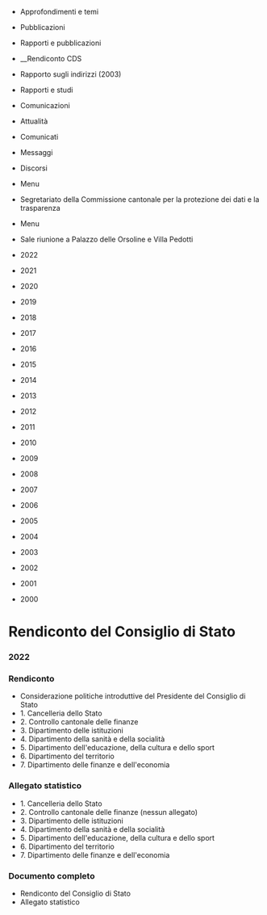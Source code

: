   * Approfondimenti e temi
  * Pubblicazioni
  * Rapporti e pubblicazioni
  *  __Rendiconto CDS
  * Rapporto sugli indirizzi (2003)
  * Rapporti e studi
  * Comunicazioni
  * Attualità
  * Comunicati
  * Messaggi
  * Discorsi
  * Menu
  * Segretariato della Commissione cantonale per la protezione dei dati e la trasparenza
  * Menu
  * Sale riunione a Palazzo delle Orsoline e Villa Pedotti

  * 2022
  * 2021
  * 2020
  * 2019
  * 2018
  * 2017
  * 2016
  * 2015
  * 2014
  * 2013
  * 2012
  * 2011
  * 2010
  * 2009
  * 2008
  * 2007
  * 2006
  * 2005
  * 2004
  * 2003
  * 2002
  * 2001
  * 2000

#  Rendiconto del Consiglio di Stato

### 2022

### Rendiconto

  * Considerazione politiche introduttive del Presidente del Consiglio di Stato
  * 1\. Cancelleria dello Stato
  * 2\. Controllo cantonale delle finanze
  * 3\. Dipartimento delle istituzioni
  * 4\. Dipartimento della sanità e della socialità
  * 5\. Dipartimento dell'educazione, della cultura e dello sport
  * 6\. Dipartimento del territorio
  * 7\. Dipartimento delle finanze e dell'economia

### Allegato statistico

  * 1\. Cancelleria dello Stato
  * 2\. Controllo cantonale delle finanze (nessun allegato)
  * 3\. Dipartimento delle istituzioni
  * 4\. Dipartimento della sanità e della socialità
  * 5\. Dipartimento dell'educazione, della cultura e dello sport
  * 6\. Dipartimento del territorio
  * 7\. Dipartimento delle finanze e dell'economia

###  Documento completo

  * Rendiconto del Consiglio di Stato
  * Allegato statistico

